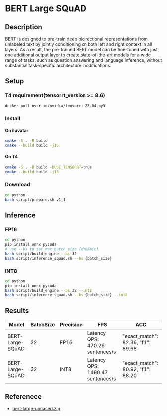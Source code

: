 # BERT Large SQuAD

## Description

BERT is designed to pre-train deep bidirectional representations from unlabeled text by jointly conditioning on both left and right context in all layers. As a result, the pre-trained BERT model can be fine-tuned with just one additional output layer to create state-of-the-art models for a wide range of tasks, such as question answering and language inference, without substantial task-specific architecture modifications.

## Setup

### T4 requirement(tensorrt_version >= 8.6)

```bash
docker pull nvcr.io/nvidia/tensorrt:23.04-py3
```

### Install

#### On iluvatar

```bash
cmake -S . -B build
cmake --build build -j16
```

#### On T4

```bash
cmake -S . -B build -DUSE_TENSORRT=true
cmake --build build -j16
```

### Download

```bash
cd python
bash script/prepare.sh v1_1
```

## Inference

### FP16

```bash
cd python
pip install onnx pycuda
# use --bs to set max_batch_size (dynamic)
bash script/build_engine --bs 32
bash script/inference_squad.sh --bs {batch_size}
```

### INT8

```bash
cd python
pip install onnx pycuda
bash script/build_engine --bs 32 --int8
bash script/inference_squad.sh --bs {batch_size} --int8
```

## Results

Model | BatchSize | Precision | FPS | ACC
------|-----------|-----------|-----|----
BERT-Large-SQuAD | 32 | FP16 | Latency QPS: 470.26 sentences/s | "exact_match": 82.36, "f1": 89.68
BERT-Large-SQuAD | 32 | INT8 | Latency QPS: 1490.47 sentences/s | "exact_match": 80.92, "f1": 88.20

## Referenece

- [bert-large-uncased.zip](https://drive.google.com/file/d/1eD8QBkbK6YN-_YXODp3tmpp3cZKlrPTA/view?usp=drive_link)

